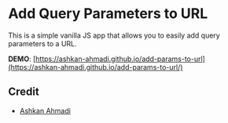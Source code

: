 # Add Query Parameters to URL

This is a simple vanilla JS app that allows you to easily add query parameters to a URL.

**DEMO**: [https://ashkan-ahmadi.github.io/add-params-to-url](https://ashkan-ahmadi.github.io/add-params-to-url/)

## Credit

- [Ashkan Ahmadi](https://github.com/ashkan-ahmadi/)
